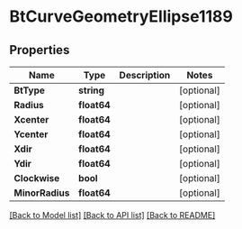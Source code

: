# BtCurveGeometryEllipse1189

## Properties

Name | Type | Description | Notes
------------ | ------------- | ------------- | -------------
**BtType** | **string** |  | [optional] 
**Radius** | **float64** |  | [optional] 
**Xcenter** | **float64** |  | [optional] 
**Ycenter** | **float64** |  | [optional] 
**Xdir** | **float64** |  | [optional] 
**Ydir** | **float64** |  | [optional] 
**Clockwise** | **bool** |  | [optional] 
**MinorRadius** | **float64** |  | [optional] 

[[Back to Model list]](../README.md#documentation-for-models) [[Back to API list]](../README.md#documentation-for-api-endpoints) [[Back to README]](../README.md)


